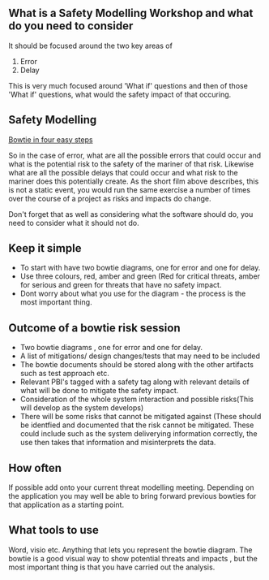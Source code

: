 ## What is a Safety Modelling Workshop and what do you need to consider

It should be focused around the two key areas of

1. Error
2. Delay

This is very much focused around 'What if' questions and then of those 'What if' questions, what would the safety impact of that occuring.

## Safety Modelling
   
 [Bowtie in four easy steps](https://www.youtube.com/watch?v=PHbLQWqojC8)
 
  
 So in the case of error, what are all the possible errors that could occur and what is the potential risk to the safety of the mariner
 of that risk. Likewise what are all the possible delays that could occur and what risk to the mariner does this potentially create. As 
 the short film above describes, this is not a static event, you would run the same exercise a number of times over the course of a 
 project as risks and impacts do change.
 
 Don't forget that as well as considering what the software should do, you need to consider what it should not do.
 

 ## Keep it simple
 
 * To start with have two bowtie diagrams, one for error and one for delay. 
 * Use three colours, red, amber and green (Red for critical threats, amber for serious and green for threats that have no safety
  impact.
 * Dont worry about what you use for the diagram - the process is the most important thing. 
 
 
 
 ## Outcome of a bowtie risk session
 
 * Two bowtie diagrams , one for error and one for delay.
 * A list of mitigations/ design changes/tests that may need to be included
 * The bowtie documents should be stored along with the other artifacts such as test approach etc.
 * Relevant PBI's tagged with a safety tag along with relevant details of what will be done to mitigate the safety impact.
 * Consideration of the whole system interaction and possible risks(This will develop as the system develops)
 * There will be some risks that cannot be mitigated against (These should be identfied and documented that the risk cannot be
   mitigated. These could include such as the system deliverying information correctly, the use then takes that information and 
   misinterprets the data.
   
 ## How often
 
 If possible add onto your current threat modelling meeting. Depending on the application you may well be able to bring forward
 previous bowties for that application as a starting point. 
 
 
 ## What tools to use
 
 Word, visio etc. Anything that lets you represent the bowtie diagram. The bowtie is a good visual way to show potential threats and impacts , but the most important thing is that you have carried out the analysis.
 
 
 
